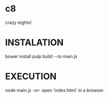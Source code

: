 # c8
crazy eights!

INSTALATION
====================================================
bower install
pulp build --to main.js

EXECUTION
====================================================
node main.js
	-or-
open 'index.html' in a browser.

